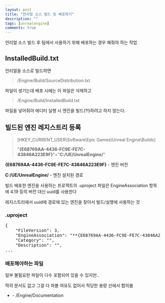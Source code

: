 ```yaml
---
layout: post
title: "언리얼 소스 빌드 및 배포하기"
description: ""
tags: [unrealengine]
comments: true
---
```


언리얼 소스 빌드 후 팀에서 사용하기 위해 배포하는 경우 해줘야 하는 작업


## InstalledBuild.txt
언리얼을 소스로 빌드하면
> /Engine/Build/SourceDistribution.txt

파일이 생기는데 배포 시에는 이 파일은 삭제하고
> /Engine/Build/InstalledBuild.txt

파일을 넣어줘야 에디터 실행 시 엔진을 빌드(?!)하려고 하지 않는다.

## 빌드된 엔진 레지스트리 등록

> [HKEY_CURRENT_USER\Software\Epic Games\Unreal Engine\Builds]
>
> "**{E68769AA-4436-FC9E-FE7C-43846A223E9F}**"="**C:/UE/UnrealEngine/**"

**{E68769AA-4436-FC9E-FE7C-43846A223E9F}** - 엔진 버전

**C:/UE/UnrealEngine/** - 엔진 설치된 경로

빌드 배포한 엔진을 사용하는 프로젝트의 .uproject 파일은 EngineAssociation 항목에 4.19 등의 버전 대신 uuid를 사용한다

레지스트리에서 uuid에 경로에 있는 엔진을 찾아서 빌드/실행에 사용하는 것

### .uproject
<pre>
{
	"FileVersion": 3,
	"EngineAssociation": "**{E68769AA-4436-FC9E-FE7C-43846A223E9F}**",
	"Category": "",
	"Description": "",
...
</pre>

### 배포해야하는 파일

일부 불필요한 파일이 다수 포함되어 있을 수 있지만..

딱히 문서도 없고 그걸 다 파볼 여유도 없어서 적당한 용량 선에서 합의봄

* \- /Engine/Documentation

